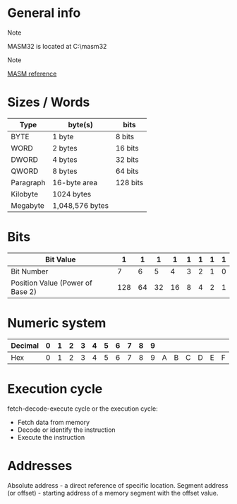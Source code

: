 # General info
> [!NOTE]
> MASM32 is located at C:\masm32

> [!NOTE]
> [MASM reference](https://learn.microsoft.com/en-us/cpp/assembler/masm/microsoft-macro-assembler-reference?view=msvc-170)

# Sizes / Words
| Type       | byte(s)           | bits     |
|------------|-------------------|----------|
| BYTE       | 1 byte            | 8 bits   |
| WORD       | 2 bytes           | 16 bits  |
| DWORD      | 4 bytes           | 32 bits  |
| QWORD      | 8 bytes           | 64 bits  |
| Paragraph  | 16-byte area      | 128 bits |
| Kilobyte   | 1024 bytes        |          |
| Megabyte   | 1,048,576 bytes   |          |


# Bits
| Bit Value                         | 1   | 1  | 1  | 1  | 1 | 1 | 1 | 1 |
|-----------------------------------|-----|----|----|----|---|---|---|---|
| Bit Number                        | 7   | 6  | 5  | 4  | 3 | 2 | 1 | 0 |
| Position Value (Power of Base 2)  | 128 | 64 | 32 | 16 | 8 | 4 | 2 | 1 |



# Numeric system
| Decimal | 0 | 1 | 2 | 3 | 4 | 5 | 6 | 7 | 8 | 9 |   |   |   |   |   |   |
|---------|---|---|---|---|---|---|---|---|---|---|---|---|---|---|---|---|
| Hex     | 0 | 1 | 2 | 3 | 4 | 5 | 6 | 7 | 8 | 9 | A | B | C | D | E | F |


# Execution cycle
fetch-decode-execute cycle or the execution cycle:
- Fetch data from memory
- Decode or identify the instruction
- Execute the instruction

# Addresses
Absolute address - a direct reference of specific location.
Segment address (or offset) - starting address of a memory segment with the offset value.